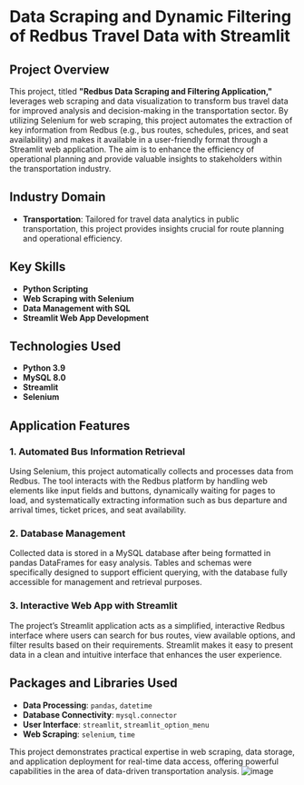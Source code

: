 # **Data Scraping and Dynamic Filtering of Redbus Travel Data with Streamlit**

## **Project Overview**
This project, titled **"Redbus Data Scraping and Filtering Application,"** leverages web scraping and data visualization to transform bus travel data for improved analysis and decision-making in the transportation sector. By utilizing Selenium for web scraping, this project automates the extraction of key information from Redbus (e.g., bus routes, schedules, prices, and seat availability) and makes it available in a user-friendly format through a Streamlit web application. The aim is to enhance the efficiency of operational planning and provide valuable insights to stakeholders within the transportation industry.

## **Industry Domain**
- **Transportation**: Tailored for travel data analytics in public transportation, this project provides insights crucial for route planning and operational efficiency.

## **Key Skills**
- **Python Scripting**
- **Web Scraping with Selenium**
- **Data Management with SQL**
- **Streamlit Web App Development**

## **Technologies Used**
- **Python 3.9**
- **MySQL 8.0**
- **Streamlit**
- **Selenium**

## **Application Features**

### **1. Automated Bus Information Retrieval**
Using Selenium, this project automatically collects and processes data from Redbus. The tool interacts with the Redbus platform by handling web elements like input fields and buttons, dynamically waiting for pages to load, and systematically extracting information such as bus departure and arrival times, ticket prices, and seat availability.

### **2. Database Management**
Collected data is stored in a MySQL database after being formatted in pandas DataFrames for easy analysis. Tables and schemas were specifically designed to support efficient querying, with the database fully accessible for management and retrieval purposes.

### **3. Interactive Web App with Streamlit**
The project’s Streamlit application acts as a simplified, interactive Redbus interface where users can search for bus routes, view available options, and filter results based on their requirements. Streamlit makes it easy to present data in a clean and intuitive interface that enhances the user experience.

## **Packages and Libraries Used**
- **Data Processing**: `pandas`, `datetime`
- **Database Connectivity**: `mysql.connector`
- **User Interface**: `streamlit`, `streamlit_option_menu`
- **Web Scraping**: `selenium`, `time`

This project demonstrates practical expertise in web scraping, data storage, and application deployment for real-time data access, offering powerful capabilities in the area of data-driven transportation analysis.
![image]("D:\Project_RBus\Pro_img2.png")


 
     

                                
    
